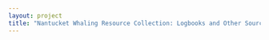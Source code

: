 ```yaml
--- 
layout: project 
title: "Nantucket Whaling Resource Collection: Logbooks and Other Sources from the Nantucket Historical Association, Nantucket Atheneum, and New Bedford Whaling Museum." 
---
```



